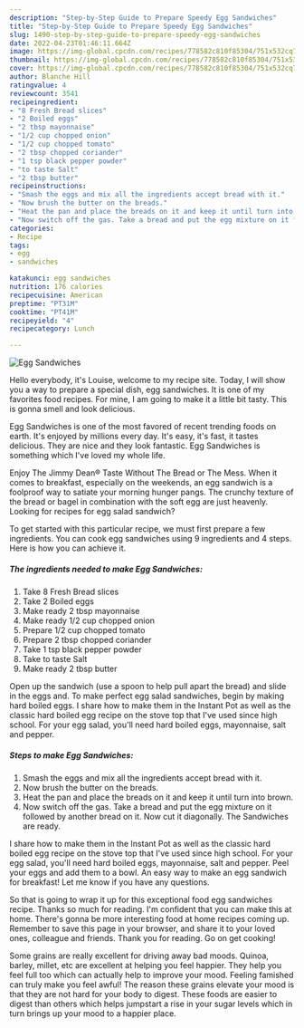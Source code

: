 ```yaml
---
description: "Step-by-Step Guide to Prepare Speedy Egg Sandwiches"
title: "Step-by-Step Guide to Prepare Speedy Egg Sandwiches"
slug: 1490-step-by-step-guide-to-prepare-speedy-egg-sandwiches
date: 2022-04-23T01:46:11.664Z
image: https://img-global.cpcdn.com/recipes/778582c810f85304/751x532cq70/egg-sandwiches-recipe-main-photo.jpg
thumbnail: https://img-global.cpcdn.com/recipes/778582c810f85304/751x532cq70/egg-sandwiches-recipe-main-photo.jpg
cover: https://img-global.cpcdn.com/recipes/778582c810f85304/751x532cq70/egg-sandwiches-recipe-main-photo.jpg
author: Blanche Hill
ratingvalue: 4
reviewcount: 3541
recipeingredient:
- "8 Fresh Bread slices"
- "2 Boiled eggs"
- "2 tbsp mayonnaise"
- "1/2 cup chopped onion"
- "1/2 cup chopped tomato"
- "2 tbsp chopped coriander"
- "1 tsp black pepper powder"
- "to taste Salt"
- "2 tbsp butter"
recipeinstructions:
- "Smash the eggs and mix all the ingredients accept bread with it."
- "Now brush the butter on the breads."
- "Heat the pan and place the breads on it and keep it until turn into brown."
- "Now switch off the gas. Take a bread and put the egg mixture on it followed by another bread on it. Now cut it diagonally. The Sandwiches are ready."
categories:
- Recipe
tags:
- egg
- sandwiches

katakunci: egg sandwiches 
nutrition: 176 calories
recipecuisine: American
preptime: "PT31M"
cooktime: "PT41M"
recipeyield: "4"
recipecategory: Lunch

---
```



![Egg Sandwiches](https://img-global.cpcdn.com/recipes/778582c810f85304/751x532cq70/egg-sandwiches-recipe-main-photo.jpg)

Hello everybody, it's Louise, welcome to my recipe site. Today, I will show you a way to prepare a special dish, egg sandwiches. It is one of my favorites food recipes. For mine, I am going to make it a little bit tasty. This is gonna smell and look delicious.

Egg Sandwiches is one of the most favored of recent trending foods on earth. It's enjoyed by millions every day. It's easy, it's fast, it tastes delicious. They are nice and they look fantastic. Egg Sandwiches is something which I've loved my whole life.

Enjoy The Jimmy Dean® Taste Without The Bread or The Mess. When it comes to breakfast, especially on the weekends, an egg sandwich is a foolproof way to satiate your morning hunger pangs. The crunchy texture of the bread or bagel in combination with the soft egg are just heavenly. Looking for recipes for egg salad sandwich?


To get started with this particular recipe, we must first prepare a few ingredients. You can cook egg sandwiches using 9 ingredients and 4 steps. Here is how you can achieve it.

<!--inarticleads1-->

##### The ingredients needed to make Egg Sandwiches:

1. Take 8 Fresh Bread slices
1. Take 2 Boiled eggs
1. Make ready 2 tbsp mayonnaise
1. Make ready 1/2 cup chopped onion
1. Prepare 1/2 cup chopped tomato
1. Prepare 2 tbsp chopped coriander
1. Take 1 tsp black pepper powder
1. Take to taste Salt
1. Make ready 2 tbsp butter


Open up the sandwich (use a spoon to help pull apart the bread) and slide in the eggs and. To make perfect egg salad sandwiches, begin by making hard boiled eggs. I share how to make them in the Instant Pot as well as the classic hard boiled egg recipe on the stove top that I&#39;ve used since high school. For your egg salad, you&#39;ll need hard boiled eggs, mayonnaise, salt and pepper. 

<!--inarticleads2-->

##### Steps to make Egg Sandwiches:

1. Smash the eggs and mix all the ingredients accept bread with it.
1. Now brush the butter on the breads.
1. Heat the pan and place the breads on it and keep it until turn into brown.
1. Now switch off the gas. Take a bread and put the egg mixture on it followed by another bread on it. Now cut it diagonally. The Sandwiches are ready.


I share how to make them in the Instant Pot as well as the classic hard boiled egg recipe on the stove top that I&#39;ve used since high school. For your egg salad, you&#39;ll need hard boiled eggs, mayonnaise, salt and pepper. Peel your eggs and add them to a bowl. An easy way to make an egg sandwich for breakfast! Let me know if you have any questions. 

So that is going to wrap it up for this exceptional food egg sandwiches recipe. Thanks so much for reading. I'm confident that you can make this at home. There's gonna be more interesting food at home recipes coming up. Remember to save this page in your browser, and share it to your loved ones, colleague and friends. Thank you for reading. Go on get cooking!

Some grains are really excellent for driving away bad moods. Quinoa, barley, millet, etc are excellent at helping you feel happier. They help you feel full too which can actually help to improve your mood. Feeling famished can truly make you feel awful! The reason these grains elevate your mood is that they are not hard for your body to digest. These foods are easier to digest than others which helps jumpstart a rise in your sugar levels which in turn brings up your mood to a happier place.
